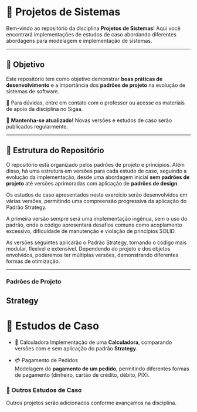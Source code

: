 # 📌 Projetos de Sistemas

Bem-vindo ao repositório da disciplina **Projetos de Sistemas**! Aqui você encontrará implementações de estudos de caso abordando diferentes abordagens para modelagem e implementação de sistemas.  

---

## 🚀 Objetivo  
Este repositório tem como objetivo demonstrar **boas práticas de desenvolvimento** e a importância dos **padrões de projeto** na evolução de sistemas de software.  


📧 Para dúvidas, entre em contato com o professor ou acesse os materiais de apoio da disciplina no Sigaa.  

📌 **Mantenha-se atualizado!** Novas versões e estudos de caso serão publicados regularmente.  

---

## 📂 Estrutura do Repositório

O repositório está organizado pelos padrões de projeto e princípios. Além disso, há uma estrutura em versões para cada estudo de caso, seguindo a evolução da implementação, desde uma abordagem inicial **sem padrões de projeto** até versões aprimoradas com aplicação de **padrões de design**.

Os estudos de caso apresentados neste exercício serão desenvolvidos em várias versões, permitindo uma compreensão progressiva da aplicação do Padrão Strategy.

A primeira versão sempre será uma implementação ingênua, sem o uso do padrão, onde o código apresentará desafios comuns como acoplamento excessivo, dificuldade de manutenção e violação de princípios SOLID.

As versões seguintes aplicarão o Padrão Strategy, tornando o código mais modular, flexível e extensível. Dependendo do projeto e dos objetos envolvidos, poderemos ter múltiplas versões, demonstrando diferentes formas de otimização.


---

### Padrões de Projeto
## Strategy

# 📖 Estudos de Caso

- 🧮 Calculadora
Implementação de uma **Calculadora**, comparando versões com e sem aplicação do padrão **Strategy**.


- 💳 Pagamento de Pedidos  
Modelagem do **pagamento de um pedido**, permitindo diferentes formas de pagamento (dinheiro, cartão de crédito, débito, PIX).  


### 📌 Outros Estudos de Caso  
Outros projetos serão adicionados conforme avançamos na disciplina.  


